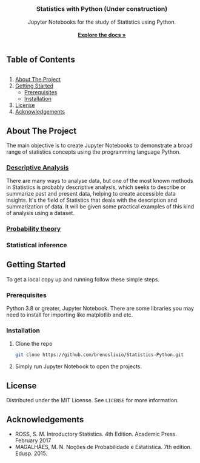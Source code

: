 <!-- PROJECT LOGO -->
<br />
<p align="center">
  <h3 align="center">Statistics with Python (Under construction)</h3>

  <p align="center">
    Jupyter Notebooks for the study of Statistics using Python.
    <br />
    <br />
    <a href="https://github.com/brenoslivio/Statistics-Python/"><strong>Explore the docs »</strong></a>
  </p>
</p>


<!-- TABLE OF CONTENTS -->

<summary><h2 style="display: inline-block">Table of Contents</h2></summary>
<ol>
  <li>
    <a href="#about-the-project">About The Project</a>
  </li>
  <li>
    <a href="#getting-started">Getting Started</a>
    <ul>
      <li><a href="#prerequisites">Prerequisites</a></li>
      <li><a href="#installation">Installation</a></li>
    </ul>
  </li>
  <li><a href="#license">License</a></li>
  <li><a href="#acknowledgements">Acknowledgements</a></li>
</ol>


<!-- ABOUT THE PROJECT -->
## About The Project

The main objective is to create Jupyter Notebooks to demonstrate a broad range of statistics concepts using the programming language Python.

### [Descriptive Analysis](https://nbviewer.jupyter.org/github/brenoslivio/Statistics-Python/blob/main/1-DescriptiveAnalysis/1_DescriptiveAnalysis.ipynb)

There are many ways to analyse data, but one of the most known methods in Statistics is probably descriptive analysis, which seeks to describe or summarize past and present data, helping to create accessible data insights. It's the field of Statistics that deals with the description and summarization of data. It will be given some practical examples of this kind of analysis using a dataset.

### [Probability theory](https://nbviewer.jupyter.org/github/brenoslivio/Statistics-Python/blob/main/2-ProbabilityTheory/2_ProbabilityTheory.ipynb#fundamental)

### Statistical inference

<!-- GETTING STARTED -->
## Getting Started

To get a local copy up and running follow these simple steps.

### Prerequisites

Python 3.8 or greater, Jupyter Notebook. There are some libraries you may need to install for importing like matplotlib and etc.

### Installation

1. Clone the repo
   ```sh
   git clone https://github.com/brenoslivio/Statistics-Python.git
   ```
2. Simply run Jupyter Notebook to open the projects.

<!-- LICENSE -->
## License

Distributed under the MIT License. See `LICENSE` for more information.

<!-- ACKNOWLEDGEMENTS -->
## Acknowledgements

* ROSS, S. M. Introductory Statistics. 4th Edition. Academic Press. February 2017
* MAGALHÃES, M. N. Noções de Probabilidade e Estatística. 7th edition. Edusp. 2015.
